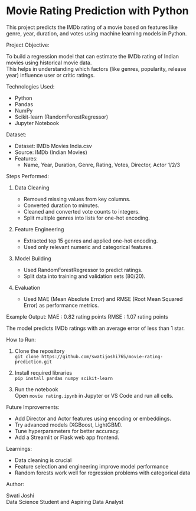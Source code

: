 # Movie Rating Prediction with Python

This project predicts the IMDb rating of a movie based on features like genre, year, duration, and votes using machine learning models in Python.

Project Objective:

To build a regression model that can estimate the IMDb rating of Indian movies using historical movie data.  
This helps in understanding which factors (like genres, popularity, release year) influence user or critic ratings.

Technologies Used:

- Python
- Pandas
- NumPy
- Scikit-learn (RandomForestRegressor)
- Jupyter Notebook

Dataset:

- Dataset: IMDb Movies India.csv
- Source: IMDb (Indian Movies)
- Features:
  - Name, Year, Duration, Genre, Rating, Votes, Director, Actor 1/2/3

Steps Performed:

1. Data Cleaning
   - Removed missing values from key columns.
   - Converted duration to minutes.
   - Cleaned and converted vote counts to integers.
   - Split multiple genres into lists for one-hot encoding.

2. Feature Engineering
   - Extracted top 15 genres and applied one-hot encoding.
   - Used only relevant numeric and categorical features.

3. Model Building
   - Used RandomForestRegressor to predict ratings.
   - Split data into training and validation sets (80/20).

4. Evaluation
   - Used MAE (Mean Absolute Error) and RMSE (Root Mean Squared Error) as performance metrics.

Example Output:
MAE : 0.82 rating points
RMSE : 1.07 rating points


The model predicts IMDb ratings with an average error of less than 1 star.

How to Run:

1. Clone the repository  
   `git clone https://github.com/swatijoshi765/movie-rating-prediction.git`

2. Install required libraries  
   `pip install pandas numpy scikit-learn`

3. Run the notebook  
   Open `movie rating.ipynb` in Jupyter or VS Code and run all cells.

Future Improvements:

- Add Director and Actor features using encoding or embeddings.
- Try advanced models (XGBoost, LightGBM).
- Tune hyperparameters for better accuracy.
- Add a Streamlit or Flask web app frontend.

Learnings:

- Data cleaning is crucial  
- Feature selection and engineering improve model performance  
- Random forests work well for regression problems with categorical data

Author:

Swati Joshi  
Data Science Student and Aspiring Data Analyst



